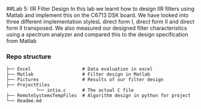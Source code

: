 ##Lab 5: IIR Filter Design
In this lab we learnt how to design IIR filters using Matlab and implement this on the C6713 DSK board. 
We have looked into three different implementation stylesL direct form I, direct form II and direct form II transposed.
We also measured our designed filter characteristics using a spectrum analyzer and compared this
to the design specification from Matlab
### Repo structure
    ├── Excel                   # Data evaluation in excel
    ├── Matlab                  # Filter design in Matlab
    ├── Pictures                # Results of our filter design
    ├── ProjectFiles
               └── intio.c      # The actual C file
    ├── RemoteSystemsTempFiles  # Algorithm design in python for project
    └── Readme.md
